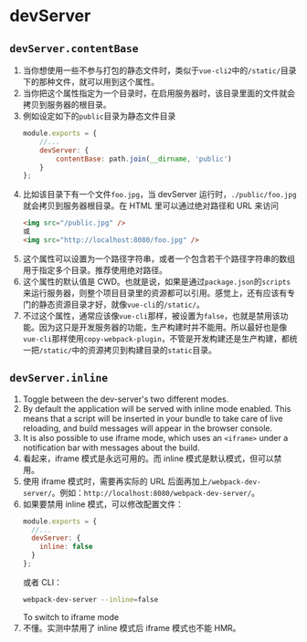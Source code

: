 # devServer

## `devServer.contentBase`
1. 当你想使用一些不参与打包的静态文件时，类似于`vue-cli2`中的`/static/`目录下的那种文件，就可以用到这个属性。
2. 当你把这个属性指定为一个目录时，在启用服务器时，该目录里面的文件就会拷贝到服务器的根目录。
3. 例如设定如下的`public`目录为静态文件目录
    ```js
    module.exports = {
        //...
        devServer: {
            contentBase: path.join(__dirname, 'public')
        }
    };
    ```
4. 比如该目录下有一个文件`foo.jpg`，当 devServer 运行时，`./public/foo.jpg`就会拷贝到服务器根目录。在 HTML 里可以通过绝对路径和 URL 来访问
    ```html
    <img src="/public.jpg" />
    或
    <img src="http://localhost:8080/foo.jpg" />
    ```
5. 这个属性可以设置为一个路径字符串，或者一个包含若干个路径字符串的数组用于指定多个目录。推荐使用绝对路径。    
6. 这个属性的默认值是 CWD。也就是说，如果是通过`package.json`的`scripts`来运行服务器，则整个项目目录里的资源都可以引用。感觉上，还有应该有专门的静态资源目录才好，就像`vue-cli`的`/static/`。
7. 不过这个属性，通常应该像`vue-cli`那样，被设置为`false`，也就是禁用该功能。因为这只是开发服务器的功能，生产构建时并不能用。所以最好也是像`vue-cli`那样使用`copy-webpack-plugin`，不管是开发构建还是生产构建，都统一把`/static/`中的资源拷贝到构建目录的`static`目录。


## `devServer.inline`
1. Toggle between the dev-server's two different modes.
2. By default the application will be served with inline mode enabled. This means that a script will be inserted in your bundle to take care of live reloading, and build messages will appear in the browser console.
3. It is also possible to use iframe mode, which uses an `<iframe>` under a notification bar with messages about the build.
4. 看起来，iframe 模式是永远可用的。而 inline 模式是默认模式，但可以禁用。
5. 使用 iframe 模式时，需要再实际的 URL 后面再加上`/webpack-dev-server/`。例如：`http://localhost:8080/webpack-dev-server/`。
6. 如果要禁用 inline 模式，可以修改配置文件：
    ```js
    module.exports = {
      //...
      devServer: {
        inline: false
      }
    };
    ```
    或者 CLI：
    ```sh
    webpack-dev-server --inline=false
    ```
    To switch to iframe mode
7. 不懂。实测中禁用了 inline 模式后 iframe 模式也不能 HMR。
